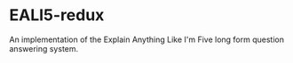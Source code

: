 # EALI5-redux
An implementation of the Explain Anything Like I'm Five long form question answering system.
